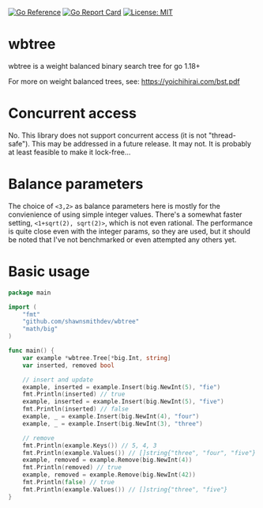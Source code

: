 [![Go Reference](https://pkg.go.dev/badge/github.com/shawnsmithdev/wbtree.svg)](https://pkg.go.dev/github.com/shawnsmithdev/wbtree) [![Go Report Card](https://goreportcard.com/badge/github.com/shawnsmithdev/wbtree)](https://goreportcard.com/report/github.com/shawnsmithdev/wbtree) [![License: MIT](https://img.shields.io/badge/License-MIT-yellow.svg)](https://opensource.org/licenses/MIT)

# wbtree
wbtree is a weight balanced binary search tree for go 1.18+

For more on weight balanced trees, see: https://yoichihirai.com/bst.pdf

Concurrent access
=================
No. This library does not support concurrent access (it is not "thread-safe").
This may be addressed in a future release. It may not. It is probably at least feasible to make it lock-free...

Balance parameters
==================
The choice of `<3,2>` as balance parameters here is mostly for the convienience of using simple integer values.
There's a somewhat faster setting, `<1+sqrt(2), sqrt(2)>`, which is not even rational.
The performance is quite close even with the integer params, so they are used, but it should be noted
that I've not benchmarked or even attempted any others yet.

Basic usage
===========

```go
package main

import (
	"fmt"
	"github.com/shawnsmithdev/wbtree"
	"math/big"
)

func main() {
	var example *wbtree.Tree[*big.Int, string]
	var inserted, removed bool

	// insert and update
	example, inserted = example.Insert(big.NewInt(5), "fie")
	fmt.Println(inserted) // true
	example, inserted = example.Insert(big.NewInt(5), "five")
	fmt.Println(inserted) // false
	example, _ = example.Insert(big.NewInt(4), "four")
	example, _ = example.Insert(big.NewInt(3), "three")

	// remove
	fmt.Println(example.Keys()) // 5, 4, 3
	fmt.Println(example.Values()) // []string{"three", "four", "five"}
	example, removed = example.Remove(big.NewInt(4))
	fmt.Println(removed) // true
	example, removed = example.Remove(big.NewInt(42))
	fmt.Println(false) // true
	fmt.Println(example.Values()) // []string{"three", "five"}
}
```
